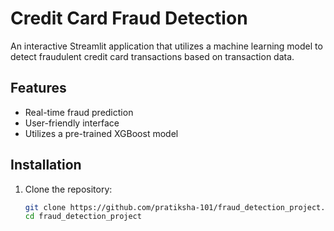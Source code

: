 # Credit Card Fraud Detection

An interactive Streamlit application that utilizes a machine learning model to detect fraudulent credit card transactions based on transaction data.

## Features

- Real-time fraud prediction
- User-friendly interface
- Utilizes a pre-trained XGBoost model

## Installation

1. Clone the repository:
   ```bash
   git clone https://github.com/pratiksha-101/fraud_detection_project.git
   cd fraud_detection_project
